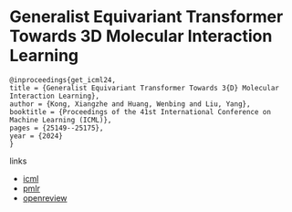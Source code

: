 # Generalist Equivariant Transformer Towards 3D Molecular Interaction Learning

```
@inproceedings{get_icml24,
title = {Generalist Equivariant Transformer Towards 3{D} Molecular Interaction Learning},
author = {Kong, Xiangzhe and Huang, Wenbing and Liu, Yang},
booktitle = {Proceedings of the 41st International Conference on Machine Learning (ICML)},
pages = {25149--25175},
year = {2024}
}
```

links
- [icml](https://icml.cc/Conferences/2024/Schedule?showEvent=33549)
- [pmlr](https://proceedings.mlr.press/v235/kong24b.html)
- [openreview](https://openreview.net/forum?id=dWxb80a0TW)
